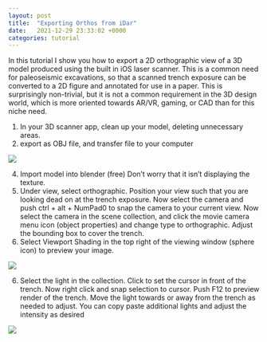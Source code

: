 ```yaml
---
layout: post
title:  "Exporting Orthos from iDar"
date:   2021-12-29 23:33:02 +0000
categories: tutorial
---
```

In this tutorial I show you how to export a 2D orthographic view of a 3D model produced using the built in iOS laser scanner. This is a common need for paleoseismic excavations, so that a scanned trench exposure can be converted to a 2D figure and annotated for use in a paper. This is surprisingly non-trivial, but it is not a common requirement in the 3D design world, which is more oriented towards AR/VR, gaming, or CAD than for this niche need. 

1. In your 3D scanner app, clean up your model, deleting unnecessary areas. 
2. export as OBJ file, and transfer file to your computer 


<img src="/assets/images/posts/12-29/Katz-crop.png" width="auto" height="auto" align="center"/>

4. Import model into blender (free) Don’t worry that it isn’t displaying the texture. 
5. Under view, select orthographic. Position your view such that you are looking dead on at the trench exposure. Now select the camera and push ctrl + alt + NumPad0 to snap the camera to your current view. Now select the camera in the scene collection, and click the movie camera menu icon (object properties) and change type to orthographic. Adjust the bounding box to cover the trench. 
6. Select Viewport Shading in the top right of the viewing window (sphere icon) to preview your image. 

<img src="/assets/images/posts/12-29/layout.png" width="auto" height="auto" align="center"/>

6. Select the light in the collection.  Click to set the cursor in front of the trench. Now right click and snap selection to cursor. Push F12 to preview render of the trench. Move the light towards or away from the trench as needed to adjust. You can copy paste additional lights and adjust the intensity as desired

<img src="/assets/images/posts/12-29/final.png" width="auto" height="auto" align="center"/>

